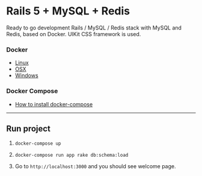 # Rails 5 + MySQL + Redis

Ready to go development Rails / MySQL / Redis stack with MySQL and Redis, based on Docker.
UIKit CSS framework is used.
### Docker
* [Linux](https://docs.docker.com/engine/installation/)
* [OSX](https://docs.docker.com/docker-for-mac/)
* [Windows](https://docs.docker.com/docker-for-windows/)

### Docker Compose
* [How to install docker-compose](https://docs.docker.com/compose/install/)

---

## Run project
1. `docker-compose up`

3. `docker-compose run app rake db:schema:load`

4. Go to `http://localhost:3000` and you should see welcome page.


